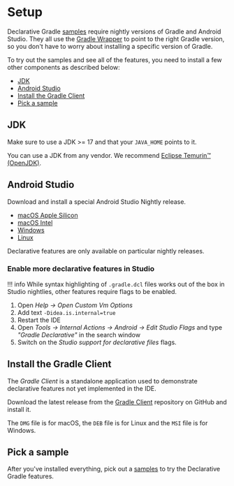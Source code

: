 <!-- omit in toc -->
# Setup

Declarative Gradle [samples](./samples.md) require nightly versions of Gradle and Android Studio.
They all use the [Gradle Wrapper](https://docs.gradle.org/current/userguide/gradle_wrapper.html) to point to the right Gradle version, so you don't have to worry about installing a specific version of Gradle.

To try out the samples and see all of the features, you need to install a few other components as described below:

- [JDK](#jdk)
- [Android Studio](#android-studio)
- [Install the Gradle Client](#install-the-gradle-client)
- [Pick a sample](#pick-a-sample)

## JDK

Make sure to use a JDK >= 17 and that your `JAVA_HOME` points to it.

You can use a JDK from any vendor.
We recommend [Eclipse Temurin™ (OpenJDK)](https://adoptium.net/temurin/releases/).

## Android Studio

Download and install a special Android Studio Nightly release.

* [macOS Apple Silicon](https://drive.google.com/file/d/182T4NudSoRj8HPkM6bWyBlZP1F2WjzxE/view?usp=drive_link)
* [macOS Intel](https://drive.google.com/file/d/1VohJ359hL5SZKQsPBUlZ5SkX6uFMOFMh/view?usp=drive_link)
* [Windows](https://drive.google.com/file/d/1JMUB9lpx9O0RSNnfS242856nniVR1_Yf/view?usp=drive_link)
* [Linux](https://drive.google.com/file/d/18Tn4Cxiav3vsMZ3FutCaILQYCcz2Px39/view?usp=drive_link)

Declarative features are only available on particular nightly releases.

<!-- omit in toc -->
### Enable more declarative features in Studio

!!! info
    While syntax highlighting of `.gradle.dcl` files works out of the box in Studio nightlies, other features require flags to be enabled.

1. Open _Help -> Open Custom Vm Options_
2. Add text `-Didea.is.internal=true`
3. Restart the IDE
4. Open _Tools -> Internal Actions -> Android -> Edit Studio Flags_ and type _"Gradle Declarative"_ in the search window
5. Switch on the _Studio support for declarative files_ flags.

## Install the Gradle Client

The _Gradle Client_ is a standalone application used to demonstrate declarative features not yet implemented in the IDE.

Download the latest release from the [Gradle Client](https://github.com/gradle/gradle-client/releases/latest) repository on GitHub and install it.

The `DMG` file is for macOS, the `DEB` file is for Linux and the `MSI` file is for Windows.

## Pick a sample

After you've installed everything, pick out a [samples](./samples.md) to try the Declarative Gradle features.
